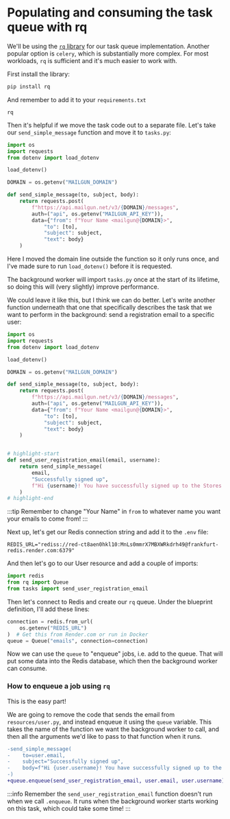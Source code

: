 # Populating and consuming the task queue with rq

We'll be using the [`rq` library](https://python-rq.org/) for our task queue implementation. Another popular option is `celery`, which is substantially more complex. For most workloads, `rq` is sufficient and it's much easier to work with.

First install the library:

```bash
pip install rq
```

And remember to add it to your `requirements.txt`

```text title="requirements.txt"
rq
```

Then it's helpful if we move the task code out to a separate file. Let's take our `send_simple_message` function and move it to `tasks.py`:

```py title="tasks.py"
import os
import requests
from dotenv import load_dotenv

load_dotenv()

DOMAIN = os.getenv("MAILGUN_DOMAIN")

def send_simple_message(to, subject, body):
    return requests.post(
        f"https://api.mailgun.net/v3/{DOMAIN}/messages",
        auth=("api", os.getenv("MAILGUN_API_KEY")),
        data={"from": f"Your Name <mailgun@{DOMAIN}>",
            "to": [to],
            "subject": subject,
            "text": body}
    )
```

Here I moved the domain line outside the function so it only runs once, and I've made sure to run `load_dotenv()` before it is requested.

The background worker will import `tasks.py` once at the start of its lifetime, so doing this will (very slightly) improve performance.

We could leave it like this, but I think we can do better. Let's write another function underneath that one that specifically describes the task that we want to perform in the background: send a registration email to a specific user:

```py title="tasks.py"
import os
import requests
from dotenv import load_dotenv

load_dotenv()

DOMAIN = os.getenv("MAILGUN_DOMAIN")

def send_simple_message(to, subject, body):
    return requests.post(
        f"https://api.mailgun.net/v3/{DOMAIN}/messages",
        auth=("api", os.getenv("MAILGUN_API_KEY")),
        data={"from": f"Your Name <mailgun@{DOMAIN}>",
            "to": [to],
            "subject": subject,
            "text": body}
    )


# highlight-start
def send_user_registration_email(email, username):
    return send_simple_message(
        email,
        "Successfully signed up",
        f"Hi {username}! You have successfully signed up to the Stores REST API.",
    )
# highlight-end
```

:::tip
Remember to change "Your Name" in `from` to whatever name you want your emails to come from!
:::

Next up, let's get our Redis connection string and add it to the `.env` file:

```text title=".env"
REDIS_URL="rediss://red-ct8aen0hkl10:MnLs0mmrX7MBXWRkdrh49@frankfurt-redis.render.com:6379"
```

And then let's go to our User resource and add a couple of imports:

```py title="resources/user.py"
import redis
from rq import Queue
from tasks import send_user_registration_email
```

Then let's connect to Redis and create our `rq` queue. Under the blueprint definition, I'll add these lines:

```py title="resources/user.py"
connection = redis.from_url(
    os.getenv("REDIS_URL")
)  # Get this from Render.com or run in Docker
queue = Queue("emails", connection=connection)
```

Now we can use the `queue` to "enqueue" jobs, i.e. add to the queue. That will put some data into the Redis database, which then the background worker can consume.

### How to enqueue a job using `rq`

This is the easy part!

We are going to remove the code that sends the email from `resources/user.py`, and instead enqueue it using the `queue` variable. This takes the name of the function we want the background worker to call, and then all the arguments we'd like to pass to that function when it runs.

```diff title="resources/user.py"
-send_simple_message(
-    to=user.email,
-    subject="Successfully signed up",
-    body=f"Hi {user.username}! You have successfully signed up to the Stores REST API."
-)
+queue.enqueue(send_user_registration_email, user.email, user.username)
```

:::info
Remember the `send_user_registration_email` function doesn't run when we call `.enqueue`. It runs when the background worker starts working on this task, which could take some time!
:::